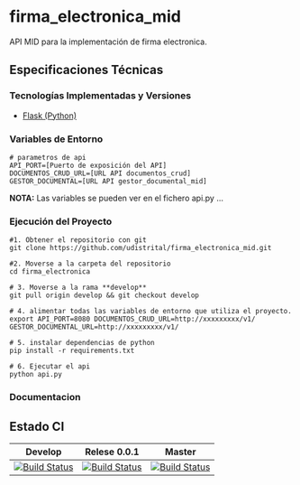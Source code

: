 # firma_electronica_mid

API MID para la implementación de firma electronica.

## Especificaciones Técnicas

### Tecnologías Implementadas y Versiones
* [Flask (Python)](https://flask.palletsprojects.com/en/1.1.x/)


### Variables de Entorno
```shell
# parametros de api
API_PORT=[Puerto de exposición del API]
DOCUMENTOS_CRUD_URL=[URL API documentos_crud]
GESTOR_DOCUMENTAL=[URL API gestor_documental_mid]
```


**NOTA:** Las variables se pueden ver en el fichero api.py ...

### Ejecución del Proyecto
```shell
#1. Obtener el repositorio con git
git clone https://github.com/udistrital/firma_electronica_mid.git

#2. Moverse a la carpeta del repositorio
cd firma_electronica

# 3. Moverse a la rama **develop**
git pull origin develop && git checkout develop

# 4. alimentar todas las variables de entorno que utiliza el proyecto.
export API_PORT=8080 DOCUMENTOS_CRUD_URL=http://xxxxxxxxx/v1/ GESTOR_DOCUMENTAL_URL=http://xxxxxxxxx/v1/

# 5. instalar dependencias de python
pip install -r requirements.txt

# 6. Ejecutar el api
python api.py
```

### Documentacion

## Estado CI
| Develop | Relese 0.0.1 | Master |
| -- | -- | -- |
| [![Build Status](https://hubci.portaloas.udistrital.edu.co/api/badges/udistrital/firma_electronica_mid/status.svg?ref=refs/heads/develop)](https://hubci.portaloas.udistrital.edu.co/udistrital/firma_electronica_mid) | [![Build Status](https://hubci.portaloas.udistrital.edu.co/api/badges/udistrital/firma_electronica_mid/status.svg?ref=refs/heads/release/0.0.1)](https://hubci.portaloas.udistrital.edu.co/udistrital/firma_electronica_mid) | [![Build Status](https://hubci.portaloas.udistrital.edu.co/api/badges/udistrital/firma_electronica_mid/status.svg?ref=refs/heads/master)](https://hubci.portaloas.udistrital.edu.co/udistrital/firma_electronica_mid) |
 
